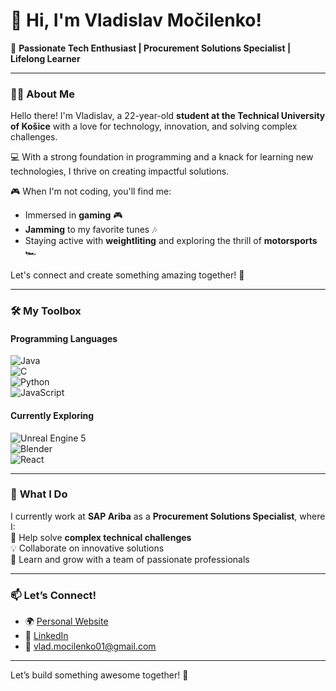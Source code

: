 # 👋 Hi, I'm **Vladislav Močilenko**!  

🚀 **Passionate Tech Enthusiast | Procurement Solutions Specialist | Lifelong Learner**  

---

### 👨‍💻 **About Me**

Hello there! I'm Vladislav, a 22-year-old **student at the Technical University of Košice** with a love for technology, innovation, and solving complex challenges.  

💻 With a strong foundation in programming and a knack for learning new technologies, I thrive on creating impactful solutions.  

🎮 When I'm not coding, you'll find me:  
- Immersed in **gaming** 🎮  
- **Jamming** to my favorite tunes 🎶  
- Staying active with **weightliting** and exploring the thrill of **motorsports** 🏎️  

Let's connect and create something amazing together! 🌟  

---

### 🛠️ **My Toolbox**

#### **Programming Languages**  
![Java](https://img.shields.io/badge/Java-%23ED8B00.svg?style=flat&logo=java&logoColor=white)  
![C](https://img.shields.io/badge/C-%2300599C.svg?style=flat&logo=c&logoColor=white)  
![Python](https://img.shields.io/badge/Python-3776AB.svg?style=flat&logo=python&logoColor=white)  
![JavaScript](https://img.shields.io/badge/JavaScript-F7DF1E.svg?style=flat&logo=javascript&logoColor=black)  

#### **Currently Exploring**  
![Unreal Engine 5](https://img.shields.io/badge/Unreal%20Engine-313131.svg?style=flat&logo=unrealengine&logoColor=white)  
![Blender](https://img.shields.io/badge/Blender-%23F5792A.svg?style=flat&logo=blender&logoColor=white)  
![React](https://img.shields.io/badge/React-%2361DAFB.svg?style=flat&logo=react&logoColor=white)  

---

### 🎯 **What I Do**

I currently work at **SAP Ariba** as a **Procurement Solutions Specialist**, where I:  
🔧 Help solve **complex technical challenges**  
💡 Collaborate on innovative solutions  
🌱 Learn and grow with a team of passionate professionals  

---

### 📫 **Let’s Connect!**  

- 🌍 [Personal Website](https://vladislavej.github.io/portfolio/)  
- 💼 [LinkedIn](https://www.linkedin.com/in/vladislav-mocilenko/)  
- 📧 [vlad.mocilenko01@gmail.com](mailto:vlad.mocilenko01@gmail.com)  

---

Let’s build something awesome together! 🚀  
